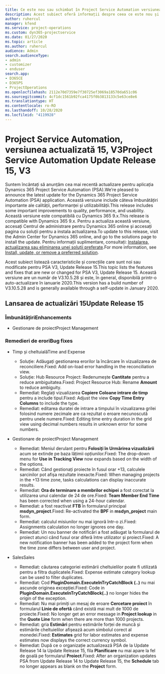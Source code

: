 ```yaml
---
title: Ce este nou sau schimbat în Project Service Automation versiunea actualizată 15, V3
description: Acest subiect oferă informații despre ceea ce este nou și schimbat în Project Service Automation versiunea 15, V3.
author: ruhercul
manager: kfend
ms.service: project-operations
ms.custom: dyn365-projectservice
ms.date: 01/27/2020
ms.topic: article
ms.author: ruhercul
audience: Admin
search.audienceType:
- admin
- customizer
- enduser
search.app:
- D365CE
- D365PS
- ProjectOperations
ms.openlocfilehash: 2112e70d7359e7f30725ef3069a18570da651c06
ms.sourcegitcommit: 4cf1dc1561b92fca4175f0b3813133c5e63ce8e6
ms.translationtype: HT
ms.contentlocale: ro-RO
ms.lasthandoff: 10/28/2020
ms.locfileid: "4119928"
---
```

# <a name="project-service-automation-update-release-15-v3"></a><span data-ttu-id="db036-103">Project Service Automation, versiunea actualizată 15, V3</span><span class="sxs-lookup"><span data-stu-id="db036-103">Project Service Automation Update Release 15, V3</span></span>

<span data-ttu-id="db036-104">Suntem încântați să anunțăm cea mai recentă actualizare pentru aplicația Dynamics 365 Project Service Automation (PSA).</span><span class="sxs-lookup"><span data-stu-id="db036-104">We’re pleased to announce the latest update for the Dynamics 365 Project Service Automation (PSA) application.</span></span> <span data-ttu-id="db036-105">Această versiune include câteva îmbunătățiri importante ale calității, performanței și utilizabilității.</span><span class="sxs-lookup"><span data-stu-id="db036-105">This release includes some important improvements to quality, performance, and usability.</span></span> <span data-ttu-id="db036-106">Această versiune este compatibilă cu Dynamics 365 9.x.</span><span class="sxs-lookup"><span data-stu-id="db036-106">This release is compatible with Dynamics 365 9.x.</span></span> <span data-ttu-id="db036-107">Pentru a actualiza această versiune, accesați Centrul de administrare pentru Dynamics 365 online și accesați pagina cu soluții pentru a instala actualizarea.</span><span class="sxs-lookup"><span data-stu-id="db036-107">To update to this release, visit the Admin Center for Dynamics 365 online, and go to the solutions page to install the update.</span></span> <span data-ttu-id="db036-108">Pentru informații suplimentare, consultați: [Instalarea, actualizarea sau eliminarea unei soluții preferate](https://docs.microsoft.com/power-platform/admin/install-remove-preferred-solution).</span><span class="sxs-lookup"><span data-stu-id="db036-108">For more information, see [Install, update, or remove a preferred solution](https://docs.microsoft.com/power-platform/admin/install-remove-preferred-solution).</span></span>

<span data-ttu-id="db036-109">Acest subiect listează caracteristicile și corecțiile care sunt noi sau modificate pentru PSA V3, Update Release 15.</span><span class="sxs-lookup"><span data-stu-id="db036-109">This topic lists the features and fixes that are new or changed for PSA V3, Update Release 15.</span></span> <span data-ttu-id="db036-110">Această versiune are un număr de V3.10.5.28 și este, în general, disponibilă printr-o auto-actualizare în ianuarie 2020.</span><span class="sxs-lookup"><span data-stu-id="db036-110">This version has a build number of V3.10.5.28 and is generally available through a self-update in January 2020.</span></span>

## <a name="update-release-15"></a><span data-ttu-id="db036-111">Lansarea de actualizări 15</span><span class="sxs-lookup"><span data-stu-id="db036-111">Update Release 15</span></span> 

### <a name="enhancements"></a><span data-ttu-id="db036-112">Îmbunătățiri</span><span class="sxs-lookup"><span data-stu-id="db036-112">Enhancements</span></span>

- <span data-ttu-id="db036-113">Gestionare de proiect</span><span class="sxs-lookup"><span data-stu-id="db036-113">Project Management</span></span>

### <a name="bug-fixes"></a><span data-ttu-id="db036-114">Remedieri de erori</span><span class="sxs-lookup"><span data-stu-id="db036-114">Bug fixes</span></span>

- <span data-ttu-id="db036-115">Timp și cheltuială</span><span class="sxs-lookup"><span data-stu-id="db036-115">Time and Expense</span></span>

  - <span data-ttu-id="db036-116">Soluție: Adăugați gestionarea erorilor la încărcare în vizualizarea de reconciliere.</span><span class="sxs-lookup"><span data-stu-id="db036-116">Fixed: Add on-load error handling in the reconciliation view.</span></span>
  - <span data-ttu-id="db036-117">Soluție: Hub Resource Project: Redenumește **Cantitate** pentru a reduce ambiguitatea.</span><span class="sxs-lookup"><span data-stu-id="db036-117">Fixed: Project Resource Hub: Rename **Amount** to reduce ambiguity.</span></span>
  - <span data-ttu-id="db036-118">Remediat: Reglați vizualizarea **Copiere Coloane intrare de timp** pentru a include tipul.</span><span class="sxs-lookup"><span data-stu-id="db036-118">Fixed: Adjust the view **Copy Time Entry Columns** to include the type.</span></span>
  - <span data-ttu-id="db036-119">Remediat: editarea duratei de intrare a timpului în vizualizarea grilei folosind numere zecimale are ca rezultat o eroare necunoscută pentru unele numere.</span><span class="sxs-lookup"><span data-stu-id="db036-119">Fixed: Editing time entry duration in the grid view using decimal numbers results in unknown error for some numbers.</span></span>

- <span data-ttu-id="db036-120">Gestionare de proiect</span><span class="sxs-lookup"><span data-stu-id="db036-120">Project Management</span></span>

  - <span data-ttu-id="db036-121">Remediat: Meniul derulant pentru **Folosiți în Urmărirea vizualizării** acum se extinde pe baza lățimii opțiunilor.</span><span class="sxs-lookup"><span data-stu-id="db036-121">Fixed: The drop-down menu for **Use in Tracking View** now expands based on the width of the options.</span></span>
  - <span data-ttu-id="db036-122">Remediat: Când gestionați proiecte în fusul orar +13, calculele sarcinilor pot afișa rezultate inexacte.</span><span class="sxs-lookup"><span data-stu-id="db036-122">Fixed: When managing projects in the +13 time zone, tasks calculations can display inaccurate results.</span></span>
  - <span data-ttu-id="db036-123">Remediat: **Ora de terminare a membrilor echipei** a fost corectat la utilizarea unui calendar de 24 de ore.</span><span class="sxs-lookup"><span data-stu-id="db036-123">Fixed: **Team Member End Time** has been corrected when using a 24-hour calendar.</span></span>
  - <span data-ttu-id="db036-124">Remediat: a fost reactivat **FTB** în formularul principal **msdyn_project**.</span><span class="sxs-lookup"><span data-stu-id="db036-124">Fixed: Re-activated the **BPF** in **msdyn_project** main form.</span></span>
  - <span data-ttu-id="db036-125">Remediat: calculul misiunilor nu mai ignoră într-o zi.</span><span class="sxs-lookup"><span data-stu-id="db036-125">Fixed: Assignments calculation no longer ignores one day.</span></span>
  - <span data-ttu-id="db036-126">Remediat: Un nou banner de notificări a fost adăugat la formularul de proiect atunci când fusul orar diferă între utilizator și proiect.</span><span class="sxs-lookup"><span data-stu-id="db036-126">Fixed: A new notification banner has been added to the project form when the time zone differs between user and project.</span></span>

- <span data-ttu-id="db036-127">Sales</span><span class="sxs-lookup"><span data-stu-id="db036-127">Sales</span></span>

  - <span data-ttu-id="db036-128">Remediat: căutarea categoriei estimării cheltuielilor poate fi utilizată pentru a filtra duplicatele.</span><span class="sxs-lookup"><span data-stu-id="db036-128">Fixed: Expense estimate category lookup can be used to filter duplicates.</span></span>
  - <span data-ttu-id="db036-129">Remediat: Cod **PluginDomain.ExecuteInTryCatchBlock (..)** nu mai ascunde originea excepției.</span><span class="sxs-lookup"><span data-stu-id="db036-129">Fixed: Code in **PluginDomain.ExecuteInTryCatchBlock(..)** no longer hides the origin of the exception.</span></span>
  - <span data-ttu-id="db036-130">Remediat: Nu mai primiți un mesaj de eroare **Cercetare proiect** în formularul **Linie de ofertă** când există mai mult de 1000 de proiecte.</span><span class="sxs-lookup"><span data-stu-id="db036-130">Fixed: No longer get an error message in **Project lookup** in the **Quote Line** form when there are more than 1000 projects.</span></span>
  - <span data-ttu-id="db036-131">Remediat: gria **Estimări** pentru estimările forței de muncă și estimările cheltuielilor afișează acum simbolul corect al monedei.</span><span class="sxs-lookup"><span data-stu-id="db036-131">Fixed: **Estimates** grid for labor estimates and expense estimates now displays the correct currency symbol.</span></span>
  - <span data-ttu-id="db036-132">Remediat: După ce o organizație actualizează PSA de la Update Release 14 la Update Release 15, fila **Planificare** nu mai apare la fel de goală pe formularul **Proiect**.</span><span class="sxs-lookup"><span data-stu-id="db036-132">Fixed: After an organization updates PSA from Update Release 14 to Update Release 15, the **Schedule** tab no longer appears as blank on the **Project** form.</span></span>
